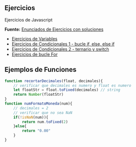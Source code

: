 ## Ejercicios
Ejercicios de Javascript

**Fuente:** [Enunciados de Ejercicios con soluciones](https://javascript.espaciolatino.com/evaluar/)

- [Ejercicios de Variables](https://javascript.espaciolatino.com/evaluar/ejercicios_basicos_1.htm)
- [Ejercicios de Condicionales 1 - bucle if, else, else if](https://javascript.espaciolatino.com/evaluar/condicionales_1.htm)
- [Ejercicios de Condicionales 2 - ternario y switch](https://javascript.espaciolatino.com/evaluar/condicionales_2.htm)
- [Ejercicios de bucle For](https://javascript.espaciolatino.com/evaluar/bucles_for.htm)

## Ejemplos de Funciones

```js
function recortarDecimales(float, decimales){
    // verificar que decimales es numero y float es numero
    let floatStr = float.toFixed(decimales) // string
    return Number(floatStr)
}
function numFormatoMoneda(num){
    // decimales = 2
    // verificar que no sea NaN
    if(!isNaN(num)){
        return num.toFixed(2)
    }else{
        return "0.00"
    }
}
```